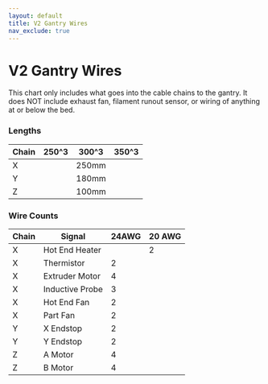 ```yaml
---
layout: default
title: V2 Gantry Wires
nav_exclude: true
---
```


# V2 Gantry Wires

This chart only includes what goes into the cable chains to the gantry.  It does NOT include exhaust fan, filament runout sensor, or wiring of anything at or below the bed.

### Lengths

| Chain | 250^3 | 300^3 | 350^3 |
|---|---|---|---|
| X | | 250mm | |
| Y | | 180mm | |
| Z | | 100mm | |

### Wire Counts

| Chain | Signal | 24AWG | 20 AWG |
|---|---|---|---|
| X | Hot End Heater| | 2 |
| X | Thermistor | 2 | |
| X | Extruder Motor | 4 | |
| X | Inductive Probe | 3 | |
| X | Hot End Fan | 2 | |
| X | Part Fan | 2 | |
| Y | X Endstop | 2 | |
| Y | Y Endstop | 2 | |
| Z | A Motor | 4 | |
| Z | B Motor | 4 | |
